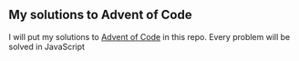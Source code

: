 ## My solutions to Advent of Code

I will put my solutions to [Advent of Code](http://adventofcode.com/) in this repo. Every problem will be solved in JavaScript